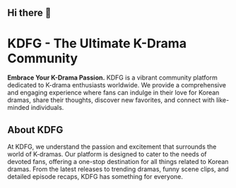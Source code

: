 ## Hi there 👋

<!--

**Here are some ideas to get you started:**

🙋‍♀️ A short introduction - what is your organization all about?
🌈 Contribution guidelines - how can the community get involved?
👩‍💻 Useful resources - where can the community find your docs? Is there anything else the community should know?
🍿 Fun facts - what does your team eat for breakfast?
🧙 Remember, you can do mighty things with the power of [Markdown](https://docs.github.com/github/writing-on-github/getting-started-with-writing-and-formatting-on-github/basic-writing-and-formatting-syntax)
-->
# KDFG - The Ultimate K-Drama Community

**Embrace Your K-Drama Passion.** KDFG is a vibrant community platform dedicated to K-drama enthusiasts worldwide. We provide a comprehensive and engaging experience where fans can indulge in their love for Korean dramas, share their thoughts, discover new favorites, and connect with like-minded individuals.

## About KDFG

At KDFG, we understand the passion and excitement that surrounds the world of K-dramas. Our platform is designed to cater to the needs of devoted fans, offering a one-stop destination for all things related to Korean dramas. From the latest releases to trending dramas, funny scene clips, and detailed episode recaps, KDFG has something for everyone.


